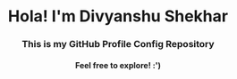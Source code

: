 <h1 align="center">Hola! I'm Divyanshu Shekhar</h1>
<h3 align="center">This is my GitHub Profile Config Repository</h3>

<h4 align="center">Feel free to explore! :')</h4>
